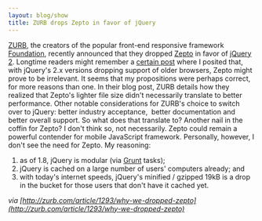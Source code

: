 ```yaml
---
layout: blog/show
title: ZURB drops Zepto in favor of jQuery
---
```


[ZURB](http://zurb.com "ZURB"), the creators of the popular front-end responsive framework [Foundation](http://foundation.zurb.com "ZURB - Foundation"), recently announced that they dropped [Zepto](http://zeptojs.com "ZeptoJS") in favor of [jQuery 2](http://jquery.com "jQuery"). Longtime readers might remember a [certain post](http://wp.me/p3ERzH-2m "Daniel Strunk - Is Zepto still relevant?") where I posited that, with jQuery's 2.x versions dropping support of older browsers, Zepto might prove to be irrelevant. It seems that my propositions were perhaps correct, for more reasons than one. In their blog post, ZURB details how they realized that Zepto's lighter file size didn't necessarily translate to better performance. Other notable considerations for ZURB's choice to switch over to jQuery: better industry acceptance,  better documentation and better overall support. So what does that translate to? Another nail in the coffin for Zepto? I don't think so, not necessarily. Zepto could remain a powerful contender for mobile JavaScript framework. Personally, however, I don't see the need for Zepto. My reasoning:

1. as of 1.8, jQuery is modular (via [Grunt](http://gruntjs.com/ "Grunt - The JavaScript Task Runner") tasks);
2. jQuery is cached on a large number of users' computers already; and
3. with today's internet speeds, jQuery's minified / gzipped 19kB is a drop in the bucket for those users that don't have it cached yet.

*via [http://zurb.com/article/1293/why-we-dropped-zepto](http://zurb.com/article/1293/why-we-dropped-zepto)*
